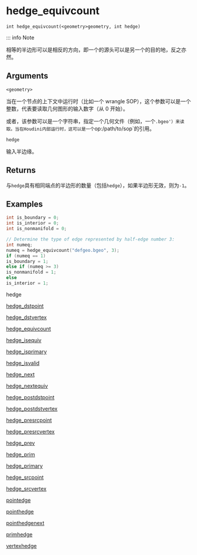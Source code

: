 # hedge_equivcount

`int hedge_equivcount(<geometry>geometry, int hedge)`

::: info Note

相等的半边形可以是相反的方向，即一个的源头可以是另一个的目的地，反之亦然。

## Arguments

`<geometry>`

当在一个节点的上下文中运行时（比如一个 wrangle SOP），这个参数可以是一个整数，代表要读取几何图形的输入数字（从 0 开始）。

或者，该参数可以是一个字符串，指定一个几何文件（例如，一个`.bgeo'）来读取。当在Houdini内部运行时，这可以是一个`op:/path/to/sop`的引用。

`hedge`

输入半边缘。

## Returns

与`hedge`具有相同端点的半边形的数量（包括`hedge`），如果半边形无效，则为`-1`。

## Examples



```c
int is_boundary = 0;
int is_interior = 0;
int is_nonmanifold = 0;

// Determine the type of edge represented by half-edge number 3:
int numeq;
numeq = hedge_equivcount("defgeo.bgeo", 3);
if (numeq == 1)
is_boundary = 1;
else if (numeq >= 3)
is_nonmanifold = 1;
else
is_interior = 1;

```

hedge

[hedge_dstpoint](hedge_dstpoint.html)

[hedge_dstvertex](hedge_dstvertex.html)

[hedge_equivcount](hedge_equivcount.html)

[hedge_isequiv](hedge_isequiv.html)

[hedge_isprimary](hedge_isprimary.html)

[hedge_isvalid](hedge_isvalid.html)

[hedge_next](hedge_next.html)

[hedge_nextequiv](hedge_nextequiv.html)

[hedge_postdstpoint](hedge_postdstpoint.html)

[hedge_postdstvertex](hedge_postdstvertex.html)

[hedge_presrcpoint](hedge_presrcpoint.html)

[hedge_presrcvertex](hedge_presrcvertex.html)

[hedge_prev](hedge_prev.html)

[hedge_prim](hedge_prim.html)

[hedge_primary](hedge_primary.html)

[hedge_srcpoint](hedge_srcpoint.html)

[hedge_srcvertex](hedge_srcvertex.html)

[pointedge](pointedge.html)

[pointhedge](pointhedge.html)

[pointhedgenext](pointhedgenext.html)

[primhedge](primhedge.html)

[vertexhedge](vertexhedge.html)

